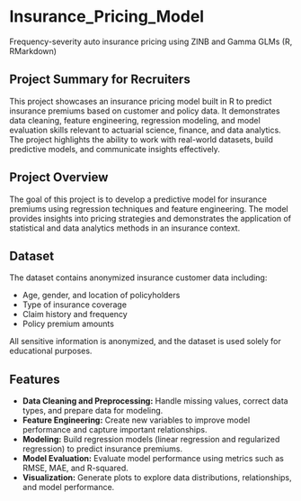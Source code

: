 # Insurance_Pricing_Model
Frequency-severity auto insurance pricing using ZINB and Gamma GLMs (R, RMarkdown)


## Project Summary for Recruiters

This project showcases an insurance pricing model built in R to predict insurance premiums based on customer and policy data. It demonstrates data cleaning, feature engineering, regression modeling, and model evaluation skills relevant to actuarial science, finance, and data analytics. The project highlights the ability to work with real-world datasets, build predictive models, and communicate insights effectively.

## Project Overview

The goal of this project is to develop a predictive model for insurance premiums using regression techniques and feature engineering. The model provides insights into pricing strategies and demonstrates the application of statistical and data analytics methods in an insurance context.

## Dataset

The dataset contains anonymized insurance customer data including:

- Age, gender, and location of policyholders
- Type of insurance coverage
- Claim history and frequency
- Policy premium amounts

All sensitive information is anonymized, and the dataset is used solely for educational purposes.

## Features

- **Data Cleaning and Preprocessing:** Handle missing values, correct data types, and prepare data for modeling.
- **Feature Engineering:** Create new variables to improve model performance and capture important relationships.
- **Modeling:** Build regression models (linear regression and regularized regression) to predict insurance premiums.
- **Model Evaluation:** Evaluate model performance using metrics such as RMSE, MAE, and R-squared.
- **Visualization:** Generate plots to explore data distributions, relationships, and model performance.


